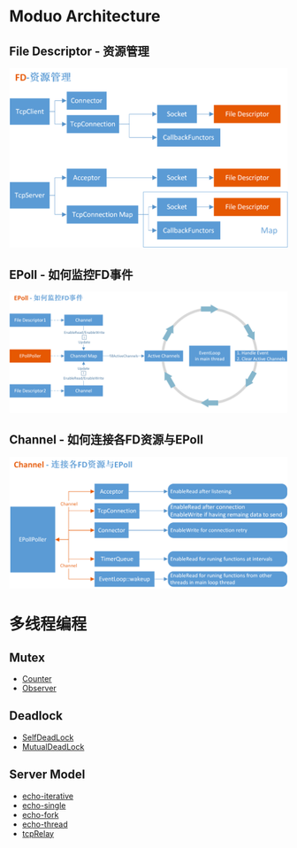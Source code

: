 # Moduo Architecture
## File Descriptor - 资源管理
![Resource Management](./architecture/Resource-Management.png)

## EPoll - 如何监控FD事件
![EPoll](./architecture/EPoll.png)

## Channel - 如何连接各FD资源与EPoll
![Channel](./architecture/Channel.png)

# 多线程编程
## Mutex
- [Counter](./code/Counter/Counter.cpp)
- [Observer](./code/Observer/main.cpp)

## Deadlock
- [SelfDeadLock](./code/SelfDeadLock/SelfDeadLock.cpp)
- [MutualDeadLock](./code/MutualDeadLock/MutualDeadLock.cpp)

## Server Model
- [echo-iterative](./code/ServerModel/01.echo-iterative(one-process-one-thread).py)
- [echo-single](./code/ServerModel/02.echo-single(one-process-one-thread).py)
- [echo-fork](./code/ServerModel/03.echo-fork(multi-process-one-thread).py)
- [echo-thread](./code/ServerModel/04.echo-thread(one-process-multi-thread).py)
- [tcpRelay](./code/ServerModel/05.tcpRelay(proxy).py)